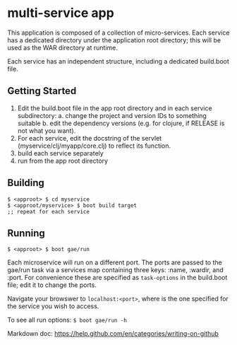 # multi-service app

This application is composed of a collection of micro-services. Each
service has a dedicated directory under the application root
directory; this will be used as the WAR directory at runtime.

Each service has an independent structure, including a dedicated build.boot file.

## Getting Started

1. Edit the build.boot file in the app root directory and in each service subdirectory:
  a. change the project and version IDs to something suitable
  b. edit the dependency versions (e.g. for clojure, if RELEASE is not what you want).
2. For each service, edit the docstring of the servlet (myservice/clj/myapp/core.clj) to reflect its function.
3. build each service separately
4. run from the app root directory

## Building

```
$ <approot> $ cd myservice
$ <approot/myservice> $ boot build target
;; repeat for each service
```

## Running

```
$ <approot> $ boot gae/run
```

Each microservice will run on a different port.  The ports are passed
 to the gae/run task via a services map containing three keys: :name,
 :wardir, and :port.  For convenience these are specified as
 `task-options` in the build.boot file; edit it to change the ports.

Navigate your browswer to `localhost:<port>`, where <port> is the one specified for the service you wish to access.

To see all run options: `$ boot gae/run -h`

Markdown doc: https://help.github.com/en/categories/writing-on-github